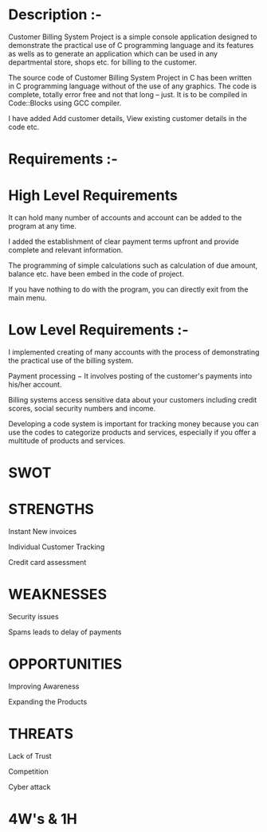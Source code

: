 # Description :-
Customer Billing System Project is a simple console application designed to demonstrate the practical use of C programming language and its features as wells as to generate an application which can be used in any departmental store, shops etc. for billing to the customer.

The source code of Customer Billing System Project in C has been written in C programming language without of the use of any graphics. The code is complete, totally error free and not that long – just. It is to be compiled in Code::Blocks using GCC compiler.

I have added Add customer details, View existing customer details in the code etc.

# Requirements :-
# High Level Requirements 
It can hold many number of accounts and account can be added to the program at any time.

I added the establishment of clear payment terms upfront and provide complete and relevant information.

The programming of simple calculations such as calculation of due amount, balance etc. have been embed in the code of project. 

If you have nothing to do with the program, you can directly exit from the main menu.

# Low Level Requirements :-
I implemented creating of many accounts with the process of demonstrating the practical use of the billing system.

Payment processing − It involves posting of the customer's payments into his/her account.

Billing systems access sensitive data about your customers including credit scores, social security numbers and income.

Developing a code system is important for tracking money because you can use the codes to categorize products and services, especially if you offer a multitude of products and services.

# SWOT

# STRENGTHS
Instant New invoices

Individual Customer Tracking

Credit card assessment

# WEAKNESSES

Security issues

Spams leads to delay of payments

# OPPORTUNITIES

Improving Awareness

Expanding the Products

# THREATS

Lack of Trust

Competition

Cyber attack

# 4W's & 1H

